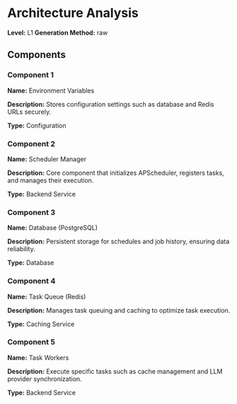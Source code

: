 # Architecture Analysis

**Level:** L1
**Generation Method:** raw

## Components

### Component 1

**Name:** Environment Variables

**Description:** Stores configuration settings such as database and Redis URLs securely.

**Type:** Configuration

### Component 2

**Name:** Scheduler Manager

**Description:** Core component that initializes APScheduler, registers tasks, and manages their execution.

**Type:** Backend Service

### Component 3

**Name:** Database (PostgreSQL)

**Description:** Persistent storage for schedules and job history, ensuring data reliability.

**Type:** Database

### Component 4

**Name:** Task Queue (Redis)

**Description:** Manages task queuing and caching to optimize task execution.

**Type:** Caching Service

### Component 5

**Name:** Task Workers

**Description:** Execute specific tasks such as cache management and LLM provider synchronization.

**Type:** Backend Service


